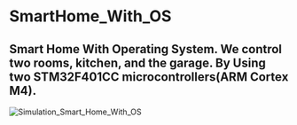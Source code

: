 # SmartHome_With_OS

## Smart Home With Operating System. We control two rooms, kitchen, and the garage. By Using two STM32F401CC microcontrollers(ARM Cortex M4).

![Simulation_Smart_Home_With_OS](https://github.com/markelmasry/SmartHome_With_OS/assets/85359577/29083422-513a-448b-af15-5b02031679ba)
